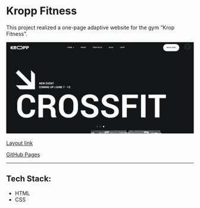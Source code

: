 # Kropp Fitness

This project realized a one-page adaptive website for the gym “Krop Fitness”.

![Скриншот](images/readme/screenshot-1.jpg)

[Layout link](https://www.figma.com/design/m3lT3GF4mUgEBaU3qysyeu/10%2B-Free-Web-UI-designs-(Community)?node-id=0-1&node-type=canvas&t=Irr0C3tN3uqArTmY-0)

[GitHub Pages](https://gidcher.github.io/krop-fitness/)

---

## Tech Stack:

* HTML 
* CSS
